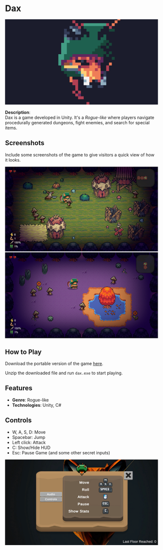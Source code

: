 # Dax

![screenshot1](assets/images/3.png)

**Description**:  
Dax is a game developed in Unity. It's a *Rogue-like* where players navigate procedurally generated dungeons, fight enemies, and search for special items.

## Screenshots
Include some screenshots of the game to give visitors a quick view of how it looks.


![screenshot2](assets/images/2.png)
![screenshot3](assets/images/5.png)

## How to Play
Download the portable version of the game [here](https://github.com/Oiress/Dax/releases/tag/game).

Unzip the downloaded file and run `dax.exe` to start playing.

## Features
- **Genre**: Rogue-like
- **Technologies**: Unity, C#

## Controls
- W, A, S, D: Move
- Spacebar: Jump
- Left click: Attack
- C: Show/Hide HUD
- Esc: Pause Game
(and some other secret inputs)

![screenshot5](assets/images/4.png)
